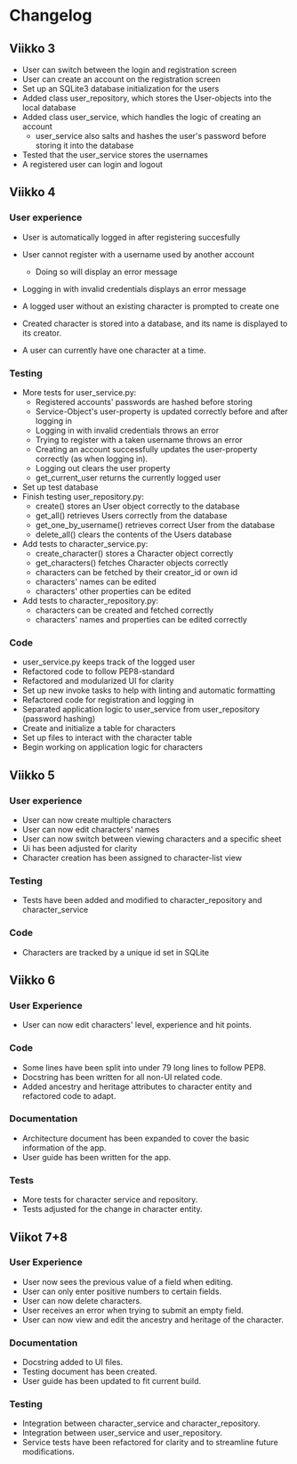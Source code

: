 # Changelog

## Viikko 3

* User can switch between the login and registration screen
* User can create an account on the registration screen
* Set up an SQLite3 database initialization for the users
* Added class user_repository, which stores the User-objects into the local database
* Added class user_service, which handles the logic of creating an account
  * user_service also salts and hashes the user's password before storing it into the database
* Tested that the user_service stores the usernames
* A registered user can login and logout

## Viikko 4

### User experience
* User is automatically logged in after registering succesfully
* User cannot register with a username used by another account
  * Doing so will display an error message
* Logging in with invalid credentials displays an error message

* A logged user without an existing character is prompted to create one
* Created character is stored into a database, and its name is displayed to its creator.
* A user can currently have one character at a time.

### Testing
* More tests for user_service.py:
  * Registered accounts' passwords are hashed before storing
  * Service-Object's user-property is updated correctly before and after logging in
  * Logging in with invalid credentials throws an error
  * Trying to register with a taken username throws an error
  * Creating an account successfully updates the user-property correctly (as when logging in).
  * Logging out clears the user property
  * get_current_user returns the currently logged user
* Set up test database
* Finish testing user_repository.py:
  * create() stores an User object correctly to the database
  * get_all() retrieves Users correctly from the database
  * get_one_by_username() retrieves correct User from the database
  * delete_all() clears the contents of the Users database
* Add tests to character_service.py:
  * create_character() stores a Character object correctly
  * get_characters() fetches Character objects correctly
  * characters can be fetched by their creator_id or own id
  * characters' names can be edited
  * characters' other properties can be edited
* Add tests to character_repository.py:
  * characters can be created and fetched correctly
  * characters' names and properties can be edited correctly

### Code
* user_service.py keeps track of the logged user
* Refactored code to follow PEP8-standard
* Refactored and modularized UI for clarity
* Set up new invoke tasks to help with linting and automatic formatting
* Refactored code for registration and logging in
* Separated application logic to user_service from user_repository (password hashing)
* Create and initialize a table for characters
* Set up files to interact with the character table
* Begin working on application logic for characters

## Viikko 5

### User experience
* User can now create multiple characters
* User can now edit characters' names
* User can now switch between viewing characters and a specific sheet
* Ui has been adjusted for clarity
* Character creation has been assigned to character-list view

### Testing
* Tests have been added and modified to character_repository and character_service

### Code
* Characters are tracked by a unique id set in SQLite

## Viikko 6

### User Experience
* User can now edit characters' level, experience and hit points.

### Code
* Some lines have been split into under 79 long lines to follow PEP8.
* Docstring has been written for all non-UI related code.
* Added ancestry and heritage attributes to character entity and refactored code to adapt.

### Documentation
* Architecture document has been expanded to cover the basic information of the app.
* User guide has been written for the app.

### Tests
* More tests for character service and repository.
* Tests adjusted for the change in character entity.

## Viikot 7+8

### User Experience
* User now sees the previous value of a field when editing.
* User can only enter positive numbers to certain fields.
* User can now delete characters.
* User receives an error when trying to submit an empty field.
* User can now view and edit the ancestry and heritage of the character.

### Documentation
* Docstring added to UI files.
* Testing document has been created.
* User guide has been updated to fit current build.

### Testing
* Integration between character_service and character_repository.
* Integration between user_service and user_repository.
* Service tests have been refactored for clarity and to streamline future modifications.
